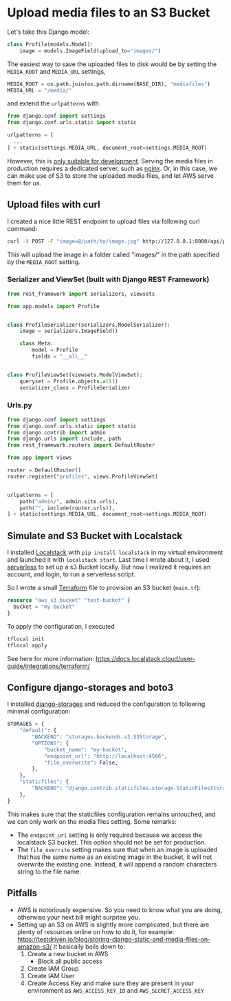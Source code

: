 # Upload media files to an S3 Bucket

Let's take this Django model:

```python
class Profile(models.Model):
    image = models.ImageField(upload_to="images/")
```

The easiest way to save the uploaded files to disk would be by setting the `MEDIA_ROOT` and `MEDIA_URL` settings,

```python
MEDIA_ROOT = os.path.join(os.path.dirname(BASE_DIR), "mediafiles")
MEDIA_URL = "/media/"
```

and extend the `urlpatterns` with

```python
from django.conf import settings
from django.conf.urls.static import static

urlpatterns = [
  ...
] + static(settings.MEDIA_URL, document_root=settings.MEDIA_ROOT)
```

However, this is [only suitable for development](https://docs.djangoproject.com/en/5.0/howto/static-files/#serving-files-uploaded-by-a-user-during-development).
Serving the media files in production requires a dedicated server, such as [nginx](nginx.md).
Or, in this case, we can make use of S3 to store the uploaded media files, and let AWS serve them for us.

## Upload files with curl

I created a nice little REST endpoint to upload files via following curl command:

```bash
curl -X POST -F "image=@/path/to/image.jpg" http://127.0.0.1:8000/api/profiles/
```

This will upload the image in a folder called "images/" in the path specified by the `MEDIA_ROOT` setting.

### Serializer and ViewSet (built with Django REST Framework)

```python
from rest_framework import serializers, viewsets

from app.models import Profile


class ProfileSerializer(serializers.ModelSerializer):
    image = serializers.ImageField()

    class Meta:
        model = Profile
        fields = "__all__"


class ProfileViewSet(viewsets.ModelViewSet):
    queryset = Profile.objects.all()
    serializer_class = ProfileSerializer
```


### Urls.py

```python
from django.conf import settings
from django.conf.urls.static import static
from django.contrib import admin
from django.urls import include, path
from rest_framework.routers import DefaultRouter

from app import views

router = DefaultRouter()
router.register("profiles", views.ProfileViewSet)


urlpatterns = [
    path("admin/", admin.site.urls),
    path("", include(router.urls)),
] + static(settings.MEDIA_URL, document_root=settings.MEDIA_ROOT)
```

## Simulate and S3 Bucket with Localstack

I installed [Localstack](localstack.md) with `pip install localstack` in my virtual environment and launched it with `localstack start`.
Last time I wrote about it, I used [serverless](https://www.serverless.com/) to set up a s3 Bucket locally.
But now I realized it requires an account, and login, to run a serverless script.

So I wrote a small [Terraform](terraform.md) file to provision an S3 bucket (`main.tf`):

```tf
resource "aws_s3_bucket" "test-bucket" {
  bucket = "my-bucket"
}
```

To apply the configuration, I executed

```bash
tflocal init
tflocal apply
```

See here for more information: https://docs.localstack.cloud/user-guide/integrations/terraform/

## Configure django-storages and boto3

I installed [django-storages](https://django-storages.readthedocs.io/en/latest/index.html) and reduced the configuration to following minimal configuration:

```python
STORAGES = {
    "default": {
        "BACKEND": "storages.backends.s3.S3Storage",
        "OPTIONS": {
            "bucket_name": "my-bucket",
            "endpoint_url": "http://localhost:4566",
            "file_overwrite": False,
        },
    },
    "staticfiles": {
        "BACKEND": "django.contrib.staticfiles.storage.StaticFilesStorage",
    },
}
```

This makes sure that the staticfiles configuration remains untouched, and we can only work on the media files setting.
Some remarks:

* The `endpoint_url` setting is only required because we access the localstack S3 bucket. This option should not be set for production.
* The `file_overrite` setting makes sure that when an image is uploaded that has the same name as an existing image in the bucket, it will not overwrite the existing one. Instead, it will append a random characters string to the file name.


## Pitfalls

* AWS is notoriously expensive. So you need to know what you are doing, otherwise your next bill might surprise you.
* Setting up an S3 on AWS is slightly more complicated, but there are plenty of resources online on how to do it, for example: https://testdriven.io/blog/storing-django-static-and-media-files-on-amazon-s3/
  It basically boils down to:
  1. Create a new bucket in AWS
     - Block all public access
  2. Create IAM Group
  3. Create IAM User
  4. Create Access Key and make sure they are present in your environment as `AWS_ACCESS_KEY_ID` and `AWS_SECRET_ACCESS_KEY`
